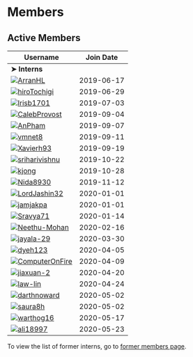 # Members

## Active Members

|**Username**|**Join Date**|
|------------|-------------|
|**➤ Interns**||
|[![](http://github.com/ArranHL.png?size=25)](https://github.com/ArranHL)[ArranHL](profiles/ArranHL.md)|2019-06-17|
|[![](https://avatars1.githubusercontent.com/u/33208073?s=25)](https://github.com/hiroTochigi)[hiroTochigi](profiles/hiroTochigi.md)|2019-06-29|
|[![](https://avatars1.githubusercontent.com/u/33208073?s=25)](https://github.com/Irisb1701)[Irisb1701](profiles/irisb1701.md)|2019-07-03|
|[![](http://github.com/CalebProvost.png?size=25)](https://github.com/CalebProvost)[CalebProvost](profiles/CalebProvost.md)|2019-09-04|
|[![](https://avatars1.githubusercontent.com/u/33208073?s=25)](https://github.com/AnPham)[AnPham](profiles/phamduchongan93.md)|2019-09-07|
|[![](http://github.com/vmnet8.png?size=25)](https://github.com/vmnet8)[vmnet8](profiles/vmnet8.md)|2019-09-11|
|[![](https://avatars1.githubusercontent.com/u/33208073?s=25)](https://github.com/Xavierh93)[Xavierh93](profiles/Xavierh93.md)|2019-09-19|
|[![](https://avatars1.githubusercontent.com/u/33208073?s=25)](https://github.com/sriharivishnu)[sriharivishnu](profiles/sriharivishnu.md)|2019-10-22|
|[![](http://github.com/kjong.png?size=25)](https://github.com/kjong)[kjong](profiles/kjong.md)|2019-10-28|
|[![](https://avatars1.githubusercontent.com/u/33208073?s=25)](https://github.com/Nida8930)[Nida8930](profiles/Nida8930.md)|2019-11-12|
|[![](http://github.com/LordJashin32.png?size=25)](https://github.com/LordJashin32)[LordJashin32](profiles/LordJashin32.md)|2020-01-01|
|[![](http://github.com/jamjakpa.png?size=25)](https://github.com/jamjakpa)[jamjakpa](profiles/jamjakpa.md)|2020-01-01|
|[![](https://avatars1.githubusercontent.com/u/33208073?s=25)](https://github.com/Sravya71)[Sravya71](profiles/sravya71.md)|2020-01-14|
|[![](https://avatars1.githubusercontent.com/u/33208073?s=25)](https://github.com/Neethu-Mohan)[Neethu-Mohan](profiles/Neethu-Mohan.md)|2020-02-16|
|[![](https://avatars1.githubusercontent.com/u/33208073?s=25)](https://github.com/jayala-29)[jayala-29](profiles/jayala-29.md)|2020-03-30|
|[![](https://avatars1.githubusercontent.com/u/33208073?s=25)](https://github.com/dyeh123)[dyeh123](profiles/dyeh123.md)|2020-04-05|
|[![](https://avatars1.githubusercontent.com/u/33208073?s=25)](https://github.com/ComputerOnFire)[ComputerOnFire](profiles/ComputerOnFire.md)|2020-04-09|
|[![](https://avatars1.githubusercontent.com/u/33208073?s=25)](https://github.com/jiaxuan-2)[jiaxuan-2](profiles/jiaxuan-2.md)|2020-04-20|
|[![](http://github.com/law-lin.png?size=25)](https://github.com/law-lin)[law-lin](profiles/law-lin.md)|2020-04-24|
|[![](https://avatars1.githubusercontent.com/u/33208073?s=25)](https://github.com/darthnoward)[darthnoward](profiles/darthnoward.md)|2020-05-02|
|[![](http://github.com/saura8h.png?size=25)](https://github.com/saura8h)[saura8h](profiles/saura8h.md)|2020-05-02|
|[![](https://avatars1.githubusercontent.com/u/33208073?s=25)](https://github.com/warthog16)[warthog16](profiles/warthog16.md)|2020-05-17|
|[![](https://avatars2.githubusercontent.com/u/20432955?s=460&u=49774b160d15f1d2769f1f296fd0a260739d3f8d&v=4)](https://github.com/ali18997)[ali18997](profiles/ali18997.md)|2020-05-23|

To view the list of former interns, go to [former members page](retiredinterns.md).
